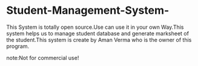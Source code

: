 # Student-Management-System-
This System is totally open source.Use can use it in your own Way.This system helps us to manage student database and generate marksheet of the student.This system is create by Aman Verma who is the owner of this program.

note:Not for commercial use!
